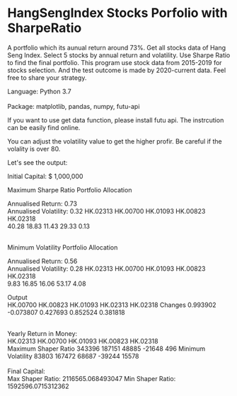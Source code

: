 # HangSengIndex Stocks Porfolio with SharpeRatio
 A portfolio which its aunual return around 73%. Get all stocks data of Hang Seng Index. Select 5 stocks by annual return and volatility. Use Sharpe Ratio to find the final portfolio. This program use stock data from 2015-2019 for stocks selection. And the test outcome is made by 2020-current data. Feel free to share your strategy. <br/>
 
 Language: Python 3.7<br/><br/>
 Package: matplotlib,
          pandas,
          numpy,
          futu-api<br/>


If you want to use get data function, please install futu api. The instrcution can be easily find online.<br/>

You can adjust the volatility value to get the higher profir. Be careful if the volality is over 80.<br/>

Let's see the output:<br/>

Initial Capital: $ 1,000,000 <br/>

Maximum Sharpe Ratio Portfolio Allocation

Annualised Return: 0.73<br/>
Annualised Volatility: 0.32
HK.02313  HK.00700  HK.01093  HK.00823  HK.02318<br/>
40.28     18.83     11.43     29.33      0.13 

<br/>
Minimum Volatility Portfolio Allocation

Annualised Return: 0.56<br/>
Annualised Volatility: 0.28
HK.02313  HK.00700  HK.01093  HK.00823  HK.02318<br/>
9.83     16.85     16.06     53.17      4.08
<br/>

Output<br/>
         HK.00700  HK.00823  HK.01093  HK.02313  HK.02318
Changes  0.993902 -0.073807  0.427693  0.852524  0.381818

<br/>
Yearly Return in Money:<br/>
                      HK.02313  HK.00700  HK.01093  HK.00823  HK.02318<br/>
Maximum Shaper Ratio    343396    187151     48885    -21648       496
Minimum Volatility       83803    167472     68687    -39244     15578
<br/><br/>
Final Capital:<br/>
Max Shaper Ratio: 2116565.068493047
Min Shaper Ratio: 1592596.0715312362

